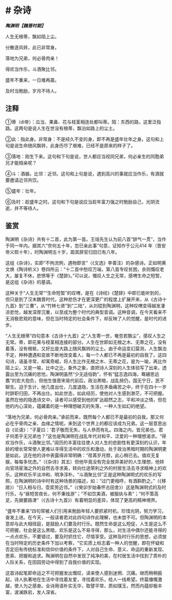 # # 杂诗

***陶渊明【魏晋时期】***

人生无根蒂，飘如陌上尘。

分散逐风转，此已非常身。

落地为兄弟，何必骨肉亲！

得欢当作乐，斗酒聚比邻。

盛年不重来，一日难再晨。

及时当勉励，岁月不待人。

## 注释

①蒂（dì帝）：瓜当、果鼻、花与枝茎相连处都叫蒂。陌：东西的路，这里泛指路。这两句是说人生在世没有根蒂，飘泊如路上的尘土。

②此：指此身。非常身：不是经久不变的身，即不再是盛年壮年之身。这句和上句是说生命随风飘转，此身历尽了艰难，已经不是原来的样子了。

③落地：刚生下来。这句和下句是说，世人都应当视同兄弟，何必亲生的同胞弟兄才能相亲呢？

④斗：酒器。比邻：近邻。这句和上句是说，遇到高兴的事就应当作乐，有酒就要邀请近邻共饮。

⑤盛年：壮年。

⑥及时：趁盛年之时。这句和下句是说应当趁年富力强之时勉励自己，光阴流逝，并不等待人。

## 鉴赏

 陶渊明《杂诗》共有十二首，此为第一首。王瑶先生认为前八首“辞气一贯”，当作于同一年内。据其六“奈何五十年，忽已亲此事”句意，证知作于公元414 年（晋安帝义熙十年），时陶渊明五十岁，距其辞官归田已有八年。

这组《杂诗》，实即“不拘流例，遇物即言”（《文选》李善注）的杂感诗。正如明黄文焕《陶诗析义》卷四所云：“十二首中愁叹万端，第八首专叹贫困，余则慨叹老大，屡复不休，悲愤等于《楚辞》。”可以说，慨叹人生之无常，感喟生命之短暂，是这组《杂诗》的基调。

这种关于“人生无常”“生命短暂”的叹喟，是在《诗经》《楚辞》中即已能听到的，但只是到了汉末魏晋时代，这种悲伤才在更深更广的程度上扩展开来，从《古诗十九首》到“三曹”，从“竹林七贤”到“二陆”，从刘琨到陶渊明，这种叹喟变得越发凄凉悲怆，越发深厚沉重，以至成为整个时代的典型音调。这种音调，在今天看来不无消极悲观的意味，但在当时特定的社会条件下，却反映了人的觉醒，是时代的进步。

“人生无根蒂”四句意本《古诗十九首》之“人生寄一世，奄忽若飘尘”，感叹人生之无常。蒂，即花果与枝茎相连接的部分。人生在世即如无根之木、无蒂之花，没有着落，没有根柢，又好比是大路上随风飘转的尘土。由于命运变幻莫测，人生飘泊不定，种种遭遇和变故不断地改变着人，每一个人都已不再是最初的自我了。这四句诗，语虽寻常，却寓奇崛，将人生比作无根之木、无蒂之花，是为一喻，再比作陌上尘，又是一喻，比中之比，象外之象，直把诗人深刻的人生体验写了出来，透露出至为沉痛的悲怆。陶渊明虽然“少无适俗韵”，怀有“猛志逸四海，骞翮思远翥”的宏大抱负，但他生值晋宋易代前后，政治黑暗，战乱频仍，国无宁日，民不聊生。迫于生计，他几度出仕，几度退隐，生活在矛盾痛苦之中，终于在四十一岁时辞职归田，不再出仕。如此世态，如此经历，使他对人生感到渺茫，不可把握。虽然在他的隐逸诗文中，读者可以感受到他的旷达超然之志，平和冲淡之情，但在他的内心深处，蕴藏着的是一种理想破灭的失落，一种人生如幻的绝望。

“落地为兄弟，何必骨肉亲。”承前而来，既然每个人都已不是最初的自我，那又何必在乎骨肉之亲、血缘之情呢。来到这个世界上的都应该成为兄弟。这一层意思出自《论语》：“子夏曰：‘君子敬而无失，与人恭而有礼。四海之内，皆兄弟也。君子何患乎无兄弟也？”这也是陶渊明在战乱年代对和平、泛爱的一种理想渴求。“得欢当作乐，斗酒聚比邻。”阅历的丰富往往使人对人生的悲剧性有更深刻的认识，年龄的增长常常使人更难以寻得生活中的欢乐和激动，处于政治黑暗时期的陶渊明更是如此，这在他的诗中表露得非常明确：“荏苒岁月颓，此心稍已去。值欢无复娱，每每多忧虑。”（《杂诗》其五）但他毕竟没有完全放弃美好的人生理想，他转向官场宦海之外的自然去寻求美，转向仕途荣利之外的村居生活去寻求精神上的欢乐，这种欢乐平淡冲和、明净淳朴。“斗酒聚比邻”正是这种陶渊明式的欢乐的写照，在陶渊明的诗中时有这种场景的描述，如：“过门更相呼，有酒斟酌之。”（《移居》）“日入相与归，壶浆劳近邻。”（《癸卯岁始春怀古田舍》）这是陶渊明式的及时行乐，与“昼短苦夜长，何不秉烛游”；“不如饮美酒，被服纨与素”；“何不策高足，先据要路津”（《古诗十九首》）有着明显的差异，体现了更高的精神境界。

“盛年不重来”四句常被人们引用来勉励年轻人要抓紧时机，珍惜光阴，努力学习，奋发上进。在今天，一般读者若对此四句诗作此理解，也未尝不可。但陶渊明的本意却与此大相径庭，是鼓励人们要及时行乐。既然生命是这么短促，人生是这么不可把握，社会是这么黑暗，欢乐是这么不易寻得，那么，对生活中偶尔还能寻得的一点点欢乐，不要错过，要及时抓住它，尽情享受。这种及时行乐的思想，必须放在当时特定的历史条件下加以考察，“它实质上标志着一种人的觉醒，即在怀疑和否定旧有传统标准和信仰价值的条件下，人对自己生命、意义、命运的重新发现、思索、把握和追求。陶渊明在自然中发现了纯净的美，在村居生活中找到了质朴的人际关系，在田园劳动中得到了自我价值的实现。

这首诗起笔即命运之不可把握发出慨叹，读来使人感到迷惘、沉痛。继而稍稍振起，诗人执著地在生活中寻找着友爱，寻找着欢乐，给人一线希望。终篇慷慨激越，使人为之感奋。全诗用语朴实无华，取譬平常，质如璞玉，然而内蕴却极丰富，波澜跌宕，发人深省。
